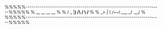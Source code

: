 %%%%%---------------------------------------------------------------------%%%%%
%     __   __                  __   __                                        %
%    / _  |__)  /\            /  \ /__                                        %
%    \__> |  \ /~~\    ___    \__/ .__/                                       %
%%%%%---------------------------------------------------------------------%%%%%
